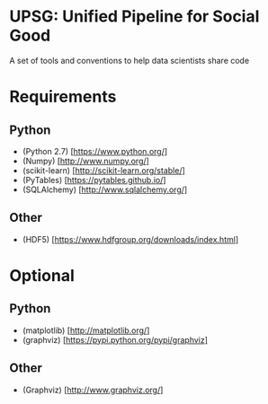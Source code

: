 # UPSG: Unified Pipeline for Social Good
A set of tools and conventions to help data scientists share code

Requirements
============

Python
------
- (Python 2.7) [https://www.python.org/]
- (Numpy) [http://www.numpy.org/]
- (scikit-learn) [http://scikit-learn.org/stable/]
- (PyTables) [https://pytables.github.io/]
- (SQLAlchemy) [http://www.sqlalchemy.org/]

Other
-----
- (HDF5) [https://www.hdfgroup.org/downloads/index.html]
 
Optional
========

Python
------
- (matplotlib) [http://matplotlib.org/]
- (graphviz) [https://pypi.python.org/pypi/graphviz]

Other
-----
- (Graphviz) [http://www.graphviz.org/]
